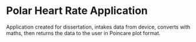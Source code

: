 Polar Heart Rate Application
=========================
Application created for dissertation, intakes data from device, converts with maths, then returns the data to the user in Poincare plot format. 

